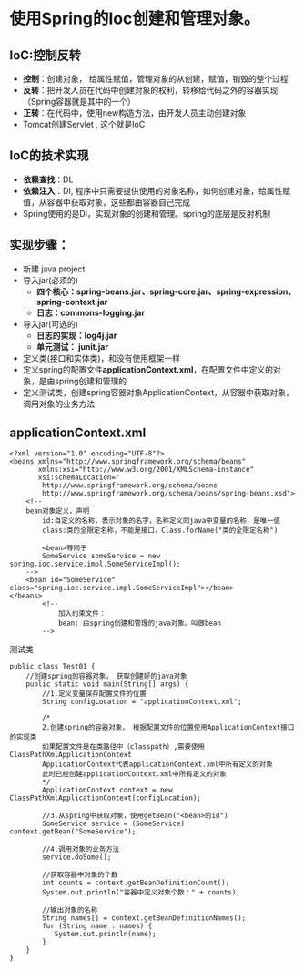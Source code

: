 # 使用Spring的Ioc创建和管理对象。

## IoC:控制反转

* **控制**：创建对象， 给属性赋值，管理对象的从创建，赋值，销毁的整个过程
* **反转**：把开发人员在代码中创建对象的权利，转移给代码之外的容器实现（Spring容器就是其中的一个）
* **正转**：在代码中，使用new构造方法，由开发人员主动创建对象
* Tomcat创建Servlet , 这个就是IoC

## IoC的技术实现
* **依赖查找**：DL 
* **依赖注入**：DI, 程序中只需要提供使用的对象名称，如何创建对象，给属性赋值，从容器中获取对象，这些都由容器自己完成
* Spring使用的是DI，实现对象的创建和管理。spring的底层是反射机制

## 实现步骤：
* 新建 java project
* 导入jar(必须的)
    * **四个核心：spring-beans.jar、spring-core.jar、spring-expression、spring-context.jar**
    * **日志：commons-logging.jar**
* 导入jar(可选的)
    * **日志的实现：log4j.jar**
    * **单元测试： junit.jar**
* 定义类(接口和实体类)，和没有使用框架一样
* 定义spring的配置文件**applicationContext.xml**，在配置文件中定义的对象，是由spring创建和管理的
* 定义测试类，创建spring容器对象ApplicationContext，从容器中获取对象，调用对象的业务方法


## applicationContext.xml
```
<?xml version="1.0" encoding="UTF-8"?>
<beans xmlns="http://www.springframework.org/schema/beans"
       xmlns:xsi="http://www.w3.org/2001/XMLSchema-instance"
       xsi:schemaLocation="
        http://www.springframework.org/schema/beans
        http://www.springframework.org/schema/beans/spring-beans.xsd">
    <!--
    bean对象定义，声明
        id:自定义的名称，表示对象的名字，名称定义同java中变量的名称，是唯一值
        class:类的全限定名称，不能是接口，Class.forName("类的全限定名称")

        <bean>等同于
        SomeService someService = new spring.ioc.service.impl.SomeServiceImpl();
    -->
    <bean id="SomeService" class="spring.ioc.service.impl.SomeServiceImpl"></bean>
</beans>
        <!--
            加入约束文件：
            bean: 由spring创建和管理的java对象。叫做bean
        -->
```

测试类
```
public class Test01 {
    //创建spring的容器对象， 获取创建好的java对象
    public static void main(String[] args) {
        //1.定义变量保存配置文件的位置
        String configLocation = "applicationContext.xml";

        /*
        2.创建spring的容器对象， 根据配置文件的位置使用ApplicationContext接口的实现类
        如果配置文件是在类路径中（classpath）,需要使用ClassPathXmlApplicationContext
        ApplicationContext代表applicationContext.xml中所有定义的对象
        此时已经创建applicationContext.xml中所有定义的对象
        */
        ApplicationContext context = new ClassPathXmlApplicationContext(configLocation);

        //3.从spring中获取对象，使用getBean("<bean>的id")
        SomeService service = (SomeService) context.getBean("SomeService");

        //4.调用对象的业务方法
        service.doSome();
        
        //获取容器中对象的个数
        int counts = context.getBeanDefinitionCount();
        System.out.println("容器中定义对象个数：" + counts);
        
        //输出对象的名称
        String names[] = context.getBeanDefinitionNames();
        for (String name : names) {
           System.out.println(name);
        }
    }
}
```
